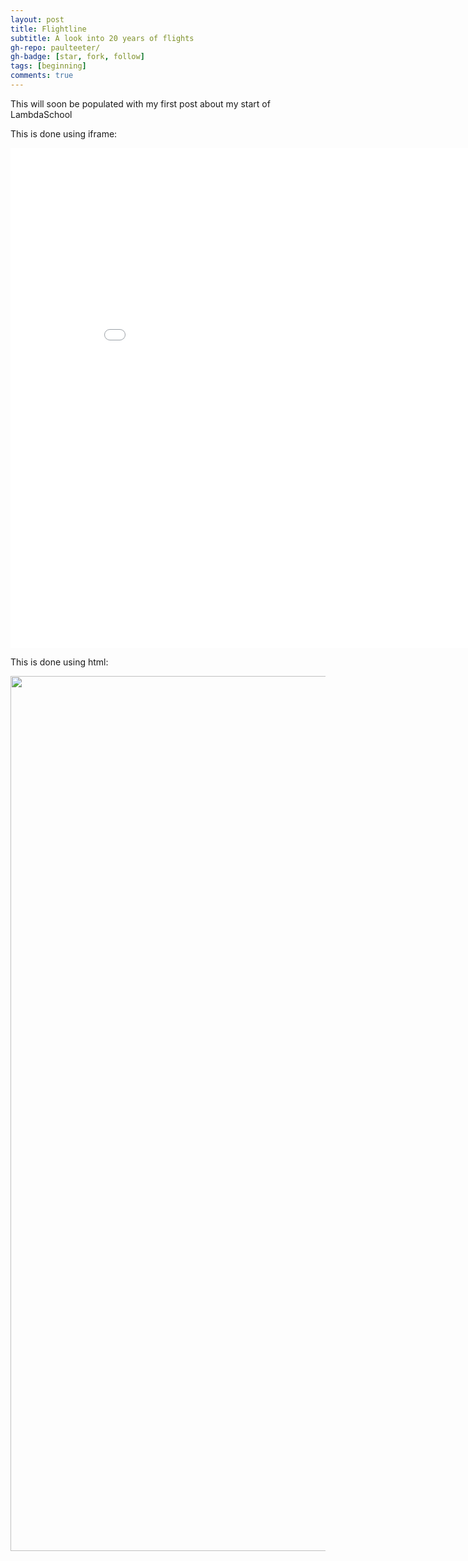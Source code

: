 ```yaml
---
layout: post
title: Flightline
subtitle: A look into 20 years of flights
gh-repo: paulteeter/
gh-badge: [star, fork, follow]
tags: [beginning]
comments: true
---
```


This will soon be populated with my first post about my start of LambdaSchool

This is done using iframe:
<iframe width="900" height="800" frameborder="0" scrolling="no" src="//plotly.com/~paul.teeter/1.embed"></iframe>

This is done using html:
<div>
    <a href="https://plotly.com/~paul.teeter/1/?share_key=hJQXKZIUKUL7BSzqb8S3Ku" target="_blank" title="Top Cities AVG Pass Per Flight" style="display: block; text-align: center;"><img src="https://plotly.com/~paul.teeter/1.png?share_key=hJQXKZIUKUL7BSzqb8S3Ku" alt="Top Cities AVG Pass Per Flight" style="max-width: 100%;width: 1400px;"  width="1400" onerror="this.onerror=null;this.src='https://plotly.com/404.png';" /></a>
    <script data-plotly="paul.teeter:1" sharekey-plotly="hJQXKZIUKUL7BSzqb8S3Ku" src="https://plotly.com/embed.js" async></script>
</div>
